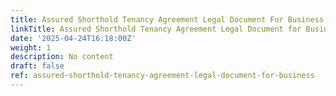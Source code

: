 ```yaml
---
title: Assured Shorthold Tenancy Agreement Legal Document For Business
linkTitle: Assured Shorthold Tenancy Agreement Legal Document for Business
date: '2025-04-24T16:18:00Z'
weight: 1
description: No content
draft: false
ref: assured-shorthold-tenancy-agreement-legal-document-for-business
---
```


